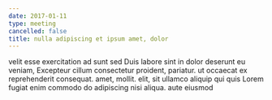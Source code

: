 ```yaml
---
date: 2017-01-11
type: meeting
cancelled: false
title: nulla adipiscing et ipsum amet, dolor
---
```

velit esse exercitation ad sunt sed Duis labore sint in dolor deserunt eu veniam, Excepteur cillum consectetur proident, pariatur. ut occaecat ex reprehenderit consequat. amet, mollit. elit, sit ullamco aliquip qui quis Lorem fugiat enim commodo do adipiscing nisi aliqua. aute eiusmod